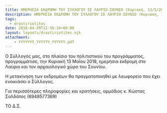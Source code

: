 ```yaml
---
title: ΗΜΕΡΗΣΙΑ ΕΚΔΡΟΜΗ ΤΟΥ ΣΥΛΛΟΓΟΥ ΣΕ ΛΑΥΡΙΟ-ΣΟΥΝΙΟ (Κυριακή, 13/5/2018)
description: ΗΜΕΡΗΣΙΑ ΕΚΔΡΟΜΗ ΤΟΥ ΣΥΛΛΟΓΟΥ ΣΕ ΛΑΥΡΙΟ-ΣΟΥΝΙΟ (Κυριακή, 13/5/2018)
tags:
  - drastiriotites
date: 2018-04-29T12:56:34+00:00
layout: layouts/drastiriotites.njk
attachment:
    - YYYYYYY_YYYYYY_YYYYYY.pdf
---
```


<!-- excerpt -->
Ο Σύλλογός μας, στο πλαίσιο του πολιτιστικού του προγράμματος, προγραμμάτισε, την Κυριακή 13 Μαΐου 2018, ημερήσια εκδρομή στο Λαύριο και τον αρχαιολογικό χώρο του Σουνίου.

Η μετακίνηση των εκδρομέων θα πραγματοποιηθεί με λεωφορείο που έχει ενοικιάσει ο Σύλλογος.

Για περισσότερες πληροφορίες και κρατήσεις, αρμόδιος κ. Κώστας Σολδάτος (6948577369)

ΤΟ Δ.Σ.
